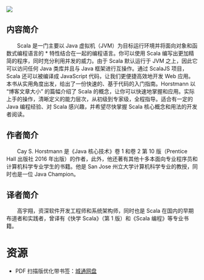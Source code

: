![](http://img3m8.ddimg.cn/64/8/25118938-1_u_3.jpg)

## 内容简介

　　Scala 是一门主要以 Java 虚拟机（JVM）为目标运行环境并将面向对象和函数式编程语言的 * 特性结合在一起的编程语言。你可以使用 Scala 编写出更加精简的程序，同时充分利用并发的威力。由于 Scala 默认运行于 JVM 之上，因此它可以访问任何 Java 类库并且与 Java 框架进行互操作。通过 ScalaJS 项目，Scala 还可以被编译成 JavaScript 代码，让我们更便捷高效地开发 Web 应用。本书从实用角度出发，给出了一份快速的、基于代码的入门指南。Horstmann 以 “博客文章大小” 的篇幅介绍了 Scala 的概念，让你可以快速地掌握和应用。实际上手的操作，清晰定义的能力层次，从初级到专家级，全程指导。适合有一定的 Java 编程经验、对 Scala 感兴趣，并希望尽快掌握 Scala 核心概念和用法的开发者阅读。

## 作者简介

　　Cay S. Horstmann 是《Java 核心技术》卷 1 和卷 2 第 10 版（Prentice Hall 出版社 2016 年出版）的作者，此外，他还著有其他十多本面向专业程序员和计算机科学专业学生的书籍。他是 San Jose 州立大学计算机科学专业的教授，同时也是一位 Java Champion。

## 译者简介

　　高宇翔，资深软件开发工程师和系统架构师，同时也是 Scala 在国内的早期布道者和实践者，曾译有《快学 Scala》（第 1 版）和《Scala 编程》等专业书籍。

# 资源

* PDF 扫描版优化带书签：[城通网盘](https://u11215426.pipipan.com/fs/11215426-370201448)
